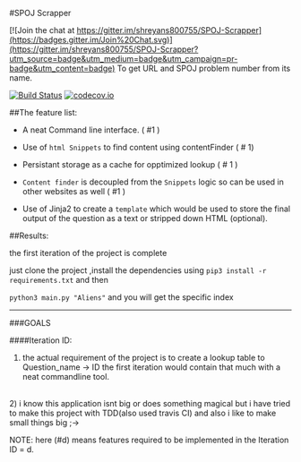 #SPOJ Scrapper

[![Join the chat at https://gitter.im/shreyans800755/SPOJ-Scrapper](https://badges.gitter.im/Join%20Chat.svg)](https://gitter.im/shreyans800755/SPOJ-Scrapper?utm_source=badge&utm_medium=badge&utm_campaign=pr-badge&utm_content=badge)
To get URL and SPOJ problem number from its name.

[![Build Status](https://travis-ci.org/girishramnani/SPOJ-Scrapper.svg?branch=master)](https://travis-ci.org/girishramnani/SPOJ-Scrapper)
[![codecov.io](http://codecov.io/github/girishramnani/SPOJ-Scrapper/coverage.svg?branch=master)](http://codecov.io/github/girishramnani/SPOJ-Scrapper?branch=master)

##The feature list:

+ A neat Command line interface. ( #1 )

+ Use of `html Snippets` to find content using contentFinder ( # 1)

+ Persistant storage as a cache for opptimized lookup ( # 1 )

+ `Content finder` is decoupled from the `Snippets` logic so can be used in other websites as well ( #1 )

+ Use of Jinja2 to create a `template` which would be used to store the final output of the question as a text or stripped down HTML (optional).

##Results:

the first iteration of the project is complete

just clone the project ,install the dependencies using `pip3 install -r requirements.txt` and then <br>


`python3 main.py "Aliens"`  and you will get the specific index









<hr>

###GOALS

####Iteration ID:

1) the actual requirement of the project is to create a lookup table to Question_name -> ID the first iteration would contain that much with a neat commandline tool.
<br>
2) i know this application isnt big or does something magical but i have tried to make this project with TDD(also used travis CI) and also i like to make small things big ;->

NOTE: here (#d) means features required to be implemented in the Iteration ID = d.



